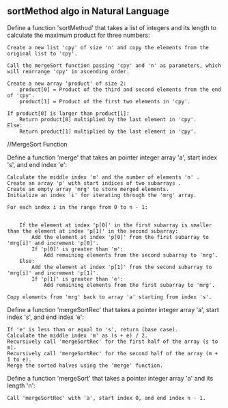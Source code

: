 ## sortMethod algo in  Natural Language

Define a function 'sortMethod' that takes a list of integers and its length to calculate the maximum product for three numbers:

    Create a new list 'cpy' of size 'n' and copy the elements from the original list to 'cpy'.

    Call the mergeSort function passing 'cpy' and 'n' as parameters, which will rearrange 'cpy' in ascending order.

    Create a new array 'product' of size 2:
        product[0] = Product of the third and second elements from the end of 'cpy'.
        product[1] = Product of the first two elements in 'cpy'.

    If product[0] is larger than product[1]:
        Return product[0] multiplied by the last element in 'cpy'.
    Else:
        Return product[1] multiplied by the last element in 'cpy'.



//MergeSort Function

Define a function 'merge' that takes an pointer integer array 'a', start index 's', and end index 'e':

    Calculate the middle index 'm' and the number of elements 'n' .
    Create an array 'p' with start indices of two subarrays .
    Create an empty array 'mrg' to store merged elements.
    Initialize an index 'i' for iterating through the 'mrg' array.

    For each index i in the range from 0 to n - 1:


        If the element at index 'p[0]' in the first subarray is smaller than the element at index 'p[1]' in the second subarray:
            Add the element at index 'p[0]' from the first subarray to 'mrg[i]' and increment 'p[0]'.
            If 'p[0]' is greater than 'm':
                Add remaining elements from the second subarray to 'mrg'.
        Else:
            Add the element at index 'p[1]' from the second subarray to 'mrg[i]' and increment 'p[1]'.
            If 'p[1]' is greater than 'e':
                Add remaining elements from the first subarray to 'mrg'.

    Copy elements from 'mrg' back to array 'a' starting from index 's'.

Define a function 'mergeSortRec' that takes a pointer integer array 'a', start index 's', and end index 'e':

    If 'e' is less than or equal to 's', return (base case).
    Calculate the middle index 'm' as (s + e) / 2.
    Recursively call 'mergeSortRec' for the first half of the array (s to m).
    Recursively call 'mergeSortRec' for the second half of the array (m + 1 to e).
    Merge the sorted halves using the 'merge' function.

Define a function 'mergeSort' that takes a pointer integer array 'a' and its length 'n':

    Call 'mergeSortRec' with 'a', start index 0, and end index n - 1.
